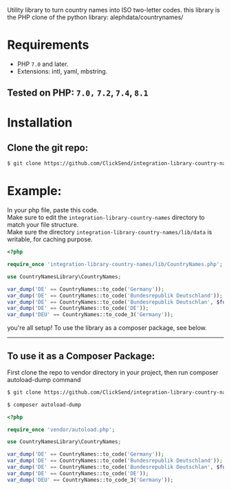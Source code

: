 Utility library to turn country names into ISO two-letter codes.
this library is the PHP clone of the python library: alephdata/countrynames/
# Requirements
  * PHP `7.0` and later.
  * Extensions: intl, yaml, mbstring.

## Tested on PHP: `7.0,` `7.2`, `7.4`, `8.1`

# Installation 

## Clone the git repo:
```bash 
$ git clone https://github.com/ClickSend/integration-library-country-names.git
```
# Example:

In your php file, paste this code. <br/>
Make sure to edit the `integration-library-country-names` directory to  match your file structure.<br/>
Make sure the directory `integration-library-country-names/lib/data` is writable, for caching purpose.
```php
<?php 

require_once 'integration-library-country-names/lib/CountryNames.php';

use CountryNamesLibrary\CountryNames;

var_dump('DE' == CountryNames::to_code('Germany'));
var_dump('DE' == CountryNames::to_code('Bundesrepublik Deutschland'));
var_dump('DE' == CountryNames::to_code('Bundesrepublik Deutschlan', $fuzzy=true));
var_dump('DE' == CountryNames::to_code('DE'));
var_dump('DEU' == CountryNames::to_code_3('Germany'));

```


you're all setup!
To use the library as a composer package, see below.
<hr/>


## To use it as a Composer Package:
First clone the repo to vendor directory in your project, then run composer autoload-dump command
```bash 
$ git clone https://github.com/ClickSend/integration-library-country-names.git   your-project-path/vendor/integration-library-country-names
```
```bash
$ composer autoload-dump
```

```php
<?php 

require_once 'vendor/autoload.php';

use CountryNamesLibrary\CountryNames;

var_dump('DE' == CountryNames::to_code('Germany'));
var_dump('DE' == CountryNames::to_code('Bundesrepublik Deutschland'));
var_dump('DE' == CountryNames::to_code('Bundesrepublik Deutschlan', $fuzzy=true));
var_dump('DE' == CountryNames::to_code('DE'));
var_dump('DEU' == CountryNames::to_code_3('Germany'));

```
